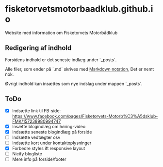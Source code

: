 # fisketorvetsmotorbaadklub.github.io

Website med information om Fisketorvets Motorbådklub


## Redigering af indhold

Forsidens indhold er det seneste indlæg under ´_posts´. 

Alle filer, som ender på ´.md´ skrives med [Markdown notation.](https://help.github.com/articles/basic-writing-and-formatting-syntax/) Det er nemt nok.

Øvrigt indhold kan insættes som nye indslag under mappen ´_posts´.


## ToDo

- [x] Indsætte link til FB-side: https://www.facebook.com/pages/Fisketorvets-Motorb%C3%A5dsklub-FMK/157238980994747
- [x] Insætte blogindlæg om høring-video
- [x] Indsætte seneste blogindlæg på forside
- [ ] Indsætte vedtægter osv
- [ ] Indsætte kort under kontaktoplysninger
- [x] Forbedre styles ift responsive layout
- [ ] Nicify blogliste
- [ ] Mere info på forside/footer
